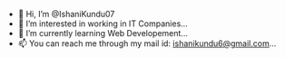 - 👋 Hi, I’m @IshaniKundu07
- 👀 I’m interested in working in IT Companies...
- 🌱 I’m currently learning Web Developement...
- 📫 You can reach me through my mail id: ishanikundu6@gmail.com...

<!---
IshaniKundu07/IshaniKundu07 is a ✨ special ✨ repository because its `README.md` (this file) appears on your GitHub profile.
You can click the Preview link to take a look at your changes.
--->
